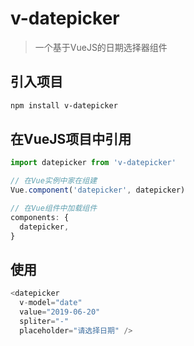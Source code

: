 # v-datepicker

> 一个基于VueJS的日期选择器组件

## 引入项目

``` bash
npm install v-datepicker
```

## 在VueJS项目中引用

``` javascript
import datepicker from 'v-datepicker'

// 在Vue实例中家在组建
Vue.component('datepicker', datepicker)

// 在Vue组件中加载组件
components: {
  datepicker,
}

```

## 使用
``` javascript
<datepicker
  v-model="date"
  value="2019-06-20"
  spliter="-"
  placeholder="请选择日期" />
```
